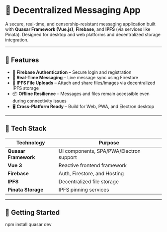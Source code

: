 # 💬 Decentralized Messaging App

A secure, real-time, and censorship-resistant messaging application built with **Quasar Framework (Vue.js)**, **Firebase**, and **IPFS** (via services like Pinata). Designed for desktop and web platforms and decentralized storage integration.

---

## 🌟 Features

- 🔐 **Firebase Authentication** – Secure login and registration
- 💬 **Real-Time Messaging** – Live message sync using Firestore
- 📎 **IPFS File Uploads** – Attach and share files/images via decentralized IPFS storage
- 📦 **Offline Resilience** – Messages and files remain accessible even during connectivity issues
- 🖥️ **Cross-Platform Ready** – Build for Web, PWA, and Electron desktop

---

## 🧱 Tech Stack

| Technology         | Purpose                                      |
|--------------------|----------------------------------------------|
| **Quasar Framework** | UI components, SPA/PWA/Electron support     |
| **Vue 3**           | Reactive frontend framework                  |
| **Firebase**        | Auth, Firestore, and Hosting                 |
| **IPFS**            | Decentralized file storage                   |
| **Pinata Storage** | IPFS pinning services                        |

---

## 🚀 Getting Started
npm install
quasar dev
